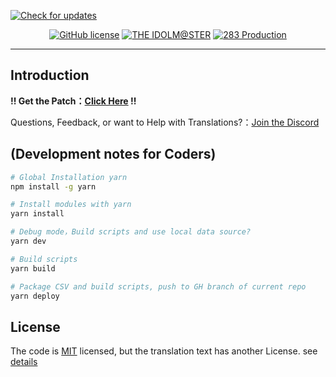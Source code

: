 <a href="https://github.com/snowyivu/ShinyColors/raw/gh-pages/ShinyColors.user.js"><img src="data/image/banner.jpg" alt="Check for updates"></a>
<p align="center">
<a href="https://github.com/snowyivu/ShinyColors/blob/master/LICENSE"><img alt="GitHub license" src="https://img.shields.io/github/license/snowyivu/ShinyColors.svg"></a>
<a href="https://idolmaster.jp/"><img alt="THE IDOLM@STER" src="https://img.shields.io/badge/IDOL-M%40STER-ff779c.svg"></a>
<a href="https://shinycolors.enza.fun/"><img alt="283 Production" src="https://img.shields.io/badge/283-Production-9a77ff.svg"></a>
</p>

---
## Introduction

<b>!! Get the Patch：[Click Here](https://github.com/snowyivu/ShinyColors/blob/master/src/README.md) !!</b>

Questions, Feedback, or want to Help with Translations?：[Join the Discord](https://discord.gg/xuFcKzW)



## (Development notes for Coders)

```bash
# Global Installation yarn
npm install -g yarn

# Install modules with yarn 
yarn install

# Debug mode，Build scripts and use local data source?
yarn dev

# Build scripts
yarn build

# Package CSV and build scripts, push to GH branch of current repo
yarn deploy
```

## License
The code is [MIT](https://github.com/snowyivu/ShinyColors/blob/master/LICENSE) licensed,
but the translation text has another License. see [details](https://github.com/snowyivu/ShinyColors/tree/master/data)
